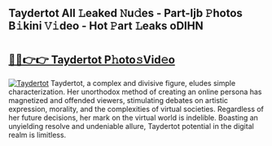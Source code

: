 ## Taydertot All 𝙻eaked 𝙽u𝚍es - Part-Ijb 𝙿hotos B𝚒kini 𝚅𝚒deo - Hot 𝙿art 𝙻eaks oDIHN

# <h2><a href="http://ld287k.urlbe.top/?page=Taydertot">🔗🔗👉👉 Taydertot P𝚑oto𝚜Vid𝚎o</a></h2>

[![Taydertot](https://i.imgur.com/eBuTRDB.gif)](http://ld287k.urlbe.top/?page=Taydertot)
Taydertot, a complex and divisive figure, eludes simple characterization. Her unorthodox method of creating an online persona has magnetized and offended viewers, stimulating debates on artistic expression, morality, and the complexities of virtual societies. Regardless of her future decisions, her mark on the virtual world is indelible. Boasting an unyielding resolve and undeniable allure, Taydertot potential in the digital realm is limitless.
